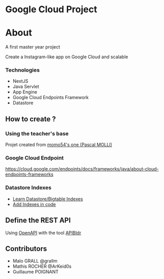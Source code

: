 # Google Cloud Project
# About
A first master year project

Create a Instagram-like app on Google Cloud and scalable

### Technologies
- NextJS
- Java Servlet
- App Engine
- Google Cloud Endpoints Framework
- Datastore


## How to create ?
### Using the teacher's base
Projet created from [momo54's one (Pascal MOLLI)]()

### Google Cloud Endpoint
https://cloud.google.com/endpoints/docs/frameworks/java/about-cloud-endpoints-frameworks

### Datastore Indexes
- [Learn Datastore/Bigtable Indexes](https://cloud.google.com/datastore/docs/concepts/indexes)
- [Add Indexes in code](https://cloud.google.com/appengine/docs/standard/java/configuring-datastore-indexes-with-index-yaml)


## Define the REST API
Using [OpenAPI](https://openapi.tools/) with the tool [APIBldr](https://www.apibldr.com/source)

## Contributors
- Malo GRALL @grallm
- Mathis ROCHER @ArKeid0s
- Guillaume POIGNANT